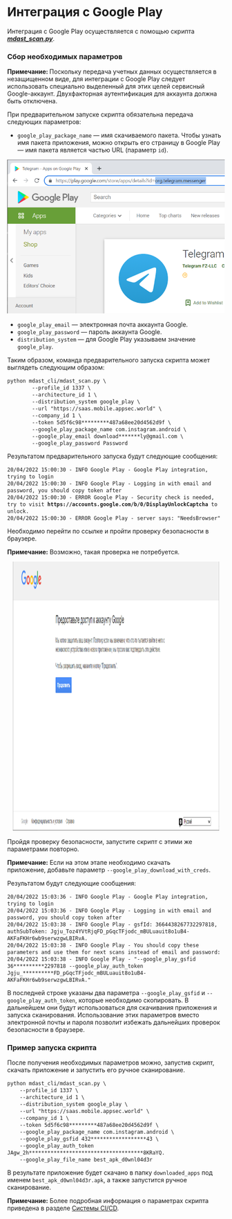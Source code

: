 # Интеграция с Google Play

  <p>Интеграция с Google Play осуществляется с помощью скрипта <em><strong><a href="https://github.com/Dynamic-Mobile-Security/mdast-cli">mdast_scan.py</a></strong></em>.</p>
  <h3>Сбор необходимых параметров</h3>
  <p><strong>Примечание: </strong>Поскольку передача учетных данных осуществляется в незащищенном виде, для интеграции с Google Play следует использовать специально выделенный для этих целей <span>сервисный</span> Google-аккаунт. Двухфакторная аутентификация для аккаунта должна быть отключена. </p>
  <p>При предварительном запуске скрипта обязательна передача следующих параметров:</p>
  <ul class="Disc">
    <li><code>google_play_package_name</code> — имя скачиваемого пакета. Чтобы узнать имя пакета приложения, можно открыть его страницу в Google Play — имя пакета является частью URL (параметр <code>id</code>).</li>
  </ul>
  <p style="text-align: center"><img src="assets/images/image97.png" /></p>
  <ul class="Disc">
    <li><code>google_play_email</code> — электронная почта аккаунта Google.</li>
    <li><code>google_play_password</code> — пароль аккаунта Google.</li>
    <li><code>distribution_system</code> — для Google Play указываем значение <code>google_play</code>.</li>
  </ul>
  <p>Таким образом, команда предварительного запуска скрипта может выглядеть следующим образом:</p>
  <pre class="language-bush"><code class="language-bush">python mdast_cli/mdast_scan.py \
        --profile_id 1337 \
        --architecture_id 1 \
        --distribution_system google_play \
        --url &quot;https://saas.mobile.appsec.world&quot; \
        --company_id 1 \
        --token 5d5f6c98*********487a68ee20d4562d9f \
        --google_play_package_name com.instagram.android \
        --google_play_email download*******ly@gmail.com \
        --google_play_password Password</code></pre>
  <p>Результатом предварительного запуска будут следующие сообщения: </p>
  <pre class="language-bush"><code class="language-bush">20/04/2022 15:00:30 - INFO Google Play - Google Play integration, trying to login
20/04/2022 15:00:30 - INFO Google Play - Logging in with email and password, you should copy token after
20/04/2022 15:00:30 - ERROR Google Play - Security check is needed, try to visit <strong>https://accounts.google.com/b/0/DisplayUnlockCaptcha</strong> to unlock.
20/04/2022 15:00:30 - ERROR Google Play - server says: &quot;NeedsBrowser&quot;</code></pre>
  <p>Необходимо перейти по ссылке и пройти проверку безопасности в браузере.</p>
  <p><strong>Примечание:</strong> Возможно, такая проверка не потребуется.</p>
  <p style="text-align: center"><img height="621" src="assets/images/image99.png" width="95%" /></p>
  <p>Пройдя проверку безопасности, запустите скрипт с этими же параметрами повторно. </p>
  <p><strong>Примечание:</strong> Если на этом этапе необходимо скачать приложение, добавьте параметр <code>--google_play_download_with_creds</code>.</p>
  <p>Результатом будут следующие сообщения:</p>
  <pre class="language-bush"><code class="language-bush">20/04/2022 15:03:36 - INFO Google Play - Google Play integration, trying to login
20/04/2022 15:03:36 - INFO Google Play - Logging in with email and password, you should copy token after
20/04/2022 15:03:38 - INFO Google Play - gsfId: 3664438267732297818, authSubToken: Jgju_Toz4YVtRjqFD_pGqcTFjodc_mBULuauit8o1uB4-AKFaFKHr6wb9serwzgwLBIRvA.
20/04/2022 15:03:38 - INFO Google Play - You should copy these parameters and use them for next scans instead of email and password:
20/04/2022 15:03:38 - INFO Google Play - &quot;--google_play_gsfid 36**********2297818 --google_play_auth_token Jgju_**********FD_pGqcTFjodc_mBULuauit8o1uB4-AKFaFKHr6wb9serwzgwLBIRvA.&quot;</code></pre>
  <p>В последней строке указаны два параметра <code>--</code><code>google_play_gsfid</code> и <code>--google_play_auth_token</code>, которые необходимо скопировать. В дальнейшем они будут использоваться для скачивания приложения и запуска сканирования. Использование этих параметров вместо электронной почты и пароля позволит избежать дальнейших проверок безопасности в браузере.</p>
  <h3>Пример запуска скрипта</h3>
  <p>После получения необходимых параметров можно, запустив скрипт, скачать приложение и запустить его ручное сканирование.</p>
  <pre class="language-bush"><code class="language-bush">python mdast_cli/mdast_scan.py \
    --profile_id 1337 \
    --architecture_id 1 \
    --distribution_system google_play \
    --url &quot;https://saas.mobile.appsec.world&quot; \
    --company_id 1 \
    --token 5d5f6c98*********487a68ee20d4562d9f \
    --google_play_package_name com.instagram.android \
    --google_play_gsfid 432******************43 \
    --google_play_auth_token JAgw_2h*************************************8KRaYQ.
    --google_play_file_name best_apk_d0wnl04d3r</code></pre>
  <p>В результате приложение будет скачано в папку <code>downloaded_apps</code> под именем <code>best_apk_d0wnl04d3r.apk</code>, а также запустится ручное сканирование.</p>
  <p><strong>Примечание:</strong> Более подробная информация о параметрах скрипта приведена в разделе <a href="../aag/sistemy_ci_cd.htm">Системы CI/CD</a>.</p>
  <p> </p>
</body>
</html>